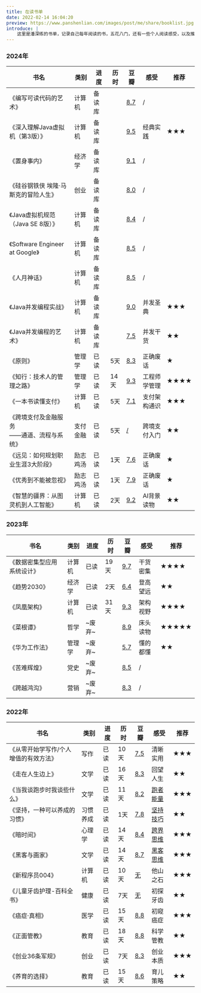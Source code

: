 ```yaml
---
title: 在读书单
date: 2022-02-14 16:04:20
preview: https://www.panshenlian.com/images/post/me/share/booklist.jpg
introduce: |
    这里是潘深练的书单，记录自己每年阅读的书，五花八门，还有一些个人阅读感受，以及推荐阅读指数。
---
```




### 2024年 

|书名|类别|进度|历时|豆瓣|感受|推荐|
| ---- | ---- | ---- | ---- | ---- | ---- | ---- |
|《编写可读代码的艺术》|计算机|备读库||[8.7](https://book.douban.com/subject/10797189/)|/||
|《深入理解Java虚拟机（第3版）》|计算机|备读库||[9.5](https://book.douban.com/subject/34907497/)|经典实践|**★★★**|
|《置身事内》|经济学|备读库||[9.1](https://book.douban.com/subject/35546622/)|/||
|《硅谷钢铁侠 埃隆·马斯克的冒险人生》|创业|备读库||[8.0](https://book.douban.com/subject/26759508/)|/||
|《Java虚拟机规范（Java SE 8版）》|计算机|备读库||[8.4](https://book.douban.com/subject/26418340/)|/||
|《Software Engineer at Google》|计算机|备读库||[8.5](https://book.douban.com/subject/34875994/)|/||
|《人月神话》|计算机|备读库||[8.5](https://book.douban.com/subject/26358448/)|/||
|《Java并发编程实战》|计算机|备读库||[9.0](https://book.douban.com/subject/10484692/)|并发圣典|**★★★**|
|《Java并发编程的艺术》|计算机|备读库||[7.5](https://book.douban.com/subject/26591326/)|并发干货|**★★**|
|《原则》|管理学|已读|5天|[8.3](https://book.douban.com/subject/27608239/)|正确废话|**★**|
|《知行：技术人的管理之路》|管理学|已读|14天|[9.3](https://book.douban.com/subject/33463986/)|工程师学管理|**★★★★**|
|《一本书读懂支付》|计算机|已读|5天|[7.1](https://book.douban.com/subject/36422205/)|支付架构通识|**★★★**|
|《跨境支付及金融服务</br>——通道、流程与系统》|支付金融|已读|5天|[/](https://book.douban.com/subject/36157157/)|跨境支付入门|**★★**|
|《远见：如何规划职业生涯3大阶段》|励志鸡汤|已读|1天|[7.6](https://book.douban.com/subject/27609489/)|正确废话|**★**|
|《优秀到不能被忽视》|励志鸡汤|已读|1天|[7.9](https://book.douban.com/subject/26781120/)|正确废话|**★**|
|《智慧的疆界：从图灵机到人工智能》|计算机|已读|2天|[9.2](https://book.douban.com/subject/30379536/)|AI背景读物|**★★**|

### 2023年 

|书名|类别|进度|历时|豆瓣|感受|推荐|
| ---- | ---- | ---- | ---- | ---- | ---- | ---- |
|《数据密集型应用系统设计》|计算机|已读|19天|[9.7](https://book.douban.com/subject/30329536/)|干货密集|**★★★★**|
|《趋势2030》|经济学|已读|2天|[6.4](https://book.douban.com/subject/35809919/)|登高望远|**★★**|
|《凤凰架构》|计算机|已读|31天|[9.3](https://book.douban.com/subject/35492898/)|架构视野|**★★★★**|
|《菜根谭》|哲学|~废弃~||[8.9](https://book.douban.com/subject/34783406/)|床头读物|**★★★★★**|
|《华为工作法》|管理学|~废弃~||[5.7](https://book.douban.com/subject/26932497/)|懂的都懂|**★★**|
|《苦难辉煌》|党史|~废弃~||[8.5](https://book.douban.com/subject/35177921/)|/||
|《跨越鸿沟》|营销|~废弃~||[8.3](https://book.douban.com/subject/3320425/)|/||

### 2022年 

|书名|类别|进度|历时|豆瓣|感受|推荐|
| ---- | ---- | ---- | ---- | ---- | ---- | ---- |
|《从零开始学写作/个人增值的有效方法》|写作|已读|10天|[7.5](https://book.douban.com/subject/30266255/)|清晰实用|**★★★**|
|《走在人生边上》|文学|已读|16天|[8.3](https://book.douban.com/subject/26855800/)|回望人生|**★★**|
|《当我谈跑步时我谈些什么》|文学|已读|11天|[8.2](https://book.douban.com/subject/3369600/)|[跑者能量](/2022/05/18/weekly-7/)|**★★★**|
|《坚持，一种可以养成的习惯》|习惯养成|已读|1天|[7.8](https://book.douban.com/subject/26771587/)|[坚持技巧](/2022/05/18/weekly-7/)|**★★**|
|《暗时间》|心理学|已读|14天|[8.4](https://book.douban.com/subject/6709809/)|[跨界思维](/2022/07/01/book-001-dark-time/)|**★★★**|
|《黑客与画家》|文学|已读|14天|[8.7](https://book.douban.com/subject/6021440/)|[黑客思维](/2022/08/13/book-002-hackers-and-painters/)|**★★★**|
|《新程序员004》|计算机|已读|10天|[无](https://book.douban.com/subject/35928464/)|他山之石|**★★★**|
|《儿童牙齿护理-百科全书》|健康|已读|7天|[无](https://book.douban.com/subject/30607924/)|初探牙齿|**★★**|
|《癌症·真相》|医学|已读|15天|[8.8](https://book.douban.com/subject/26592648/)|初窥癌症|**★★★**|
|《正面管教》|教育|已读|18天|[8.8](https://book.douban.com/subject/3420606/)|科学管教|**★★**|
|《创业36条军规》|创业|已读|7天|[8.3](https://book.douban.com/subject/26794032/)|创业本质|**★★★**|
|《养育的选择》|教育|已读|15天|[8.6](https://book.douban.com/subject/26797268/)|育儿策略|**★★**|

